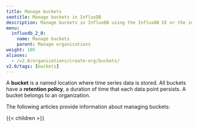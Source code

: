 ```yaml
---
title: Manage buckets
seotitle: Manage buckets in InfluxDB
description: Manage buckets in InfluxDB using the InfluxDB UI or the influx CLI.
menu:
  influxdb_2_0:
    name: Manage buckets
    parent: Manage organizations
weight: 105
aliases:
  - /v2.0/organizations/create-org/buckets/
v2.0/tags: [buckets]
---
```


A **bucket** is a named location where time series data is stored.
All buckets have a **retention policy**, a duration of time that each data point persists.
A bucket belongs to an organization.

The following articles provide information about managing buckets:

{{< children >}}
